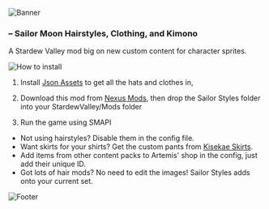 ![Banner](https://i.imgur.com/mnLpY3B.png)
### – Sailor Moon Hairstyles, Clothing, and Kimono
A Stardew Valley mod big on new custom content for character sprites.

![How to install](https://i.imgur.com/bwKQKF2.png)

1. Install [Json Assets](https://www.nexusmods.com/stardewvalley/mods/1720) to get all the hats and clothes in,

2. Download this mod from [Nexus Mods](https://www.nexusmods.com/stardewvalley/mods/4154), then drop the Sailor Styles folder into your StardewValley/Mods folder

3. Run the game using SMAPI

+   Not using hairstyles? Disable them in the config file.  
+   Want skirts for your shirts? Get the custom pants from [Kisekae Skirts](https://www.nexusmods.com/stardewvalley/mods/6143).  
+   Add items from other content packs to Artemis' shop in the config, just add their unique ID.  
+   Got lots of hair mods? No need to edit the images! Sailor Styles adds onto your current set.

![Footer](https://i.imgur.com/BvKon6a.png)
